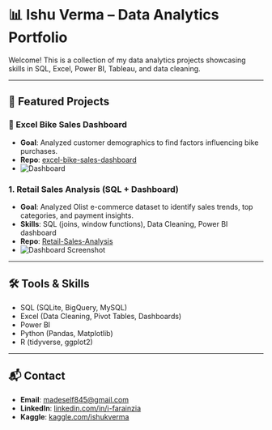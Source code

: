 # 📊 Ishu Verma – Data Analytics Portfolio

Welcome! This is a collection of my data analytics projects showcasing skills in SQL, Excel, Power BI, Tableau, and data cleaning.

---

## 🔹 Featured Projects

### 🚴 Excel Bike Sales Dashboard
- **Goal**: Analyzed customer demographics to find factors influencing bike purchases.  
- **Repo**: [excel-bike-sales-dashboard](https://github.com/Ishu-Farainzia/excel-bike-sales-dashboard)  
- ![Dashboard](excel-bike-sales-dashboard/image/dashboard.png)
  
### 1. Retail Sales Analysis (SQL + Dashboard)
- **Goal**: Analyzed Olist e-commerce dataset to identify sales trends, top categories, and payment insights.
- **Skills**: SQL (joins, window functions), Data Cleaning, Power BI dashboard
- **Repo**: [Retail-Sales-Analysis](./sql-case-studies/Retail-Sales-Analysis)
- ![Dashboard Screenshot](./sql-case-studies/Retail-Sales-Analysis/images/dashboard.png)

---

## 🛠️ Tools & Skills
- SQL (SQLite, BigQuery, MySQL)
- Excel (Data Cleaning, Pivot Tables, Dashboards)
- Power BI
- Python (Pandas, Matplotlib)
- R (tidyverse, ggplot2)

---

## 📬 Contact
- **Email**: madeself845@gmail.com 
- **LinkedIn**: [linkedin.com/in/i-farainzia](https://www.linkedin.com/in/i-farainzia/)  
- **Kaggle**: [kaggle.com/ishukverma](https://www.kaggle.com/ishukverma)
